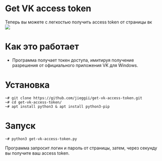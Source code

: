 # Get VK access token
Теперь вы можете с легкостью получить access token от страницы вк <br>
<img src="https://img.shields.io/badge/python-3-green.svg" />

# Как это работает
* Программа получает токен доступа, имитируя получение разрешения от официального приложения VK для Windows.

# Установка 
```
~# git clone https://github.com/jieggii/get-vk-access-token.git
~# cd get-vk-access-token/
~# apt install python3 & apt install python3-pip
```

# Запуск
```
~# python3 get-vk-access-token.py
```
Программа запросит логин и пароль от страницы, затем, через секунду вы получите ваш access token.
